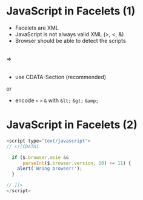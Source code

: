 
# JavaScript in Facelets (1)

 * Facelets are XML
 * JavaScript is not always valid XML (>, <, &)
 * Browser should be able to detect the scripts

<br/>&rArr;<br/><br/>

 * use CDATA-Section (recommended)

 or

 * encode ``<`` ``>`` ``&`` with ``&lt;`` ``&gt;`` ``&amp;``


# JavaScript in Facelets (2)

``` javascript
<script type="text/javascript">
// <![CDATA[

  if ($.browser.msie &&
      parseInt($.browser.version, 10) <= 11) {
    alert('Wrong browser!');
  }

// ]]>
</script>
```

